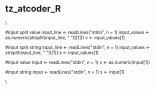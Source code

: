 # tz_atcoder_R
\

#input split value
input_line <- readLines("stdin", n = 1)
input_values <- as.numeric(strsplit(input_line, " ")[[1]])
v <- input_values[1]


#input split string
input_line <- readLines("stdin", n = 1)
input_values <- strsplit(input_line, " ")[[1]]
s <- input_values[1]


#input value
input <- readLines("stdin", n = 1)
v <- as.numeric(input[1])


#input string
input <- readLines("stdin", n = 1)
s <- input[1]


\
